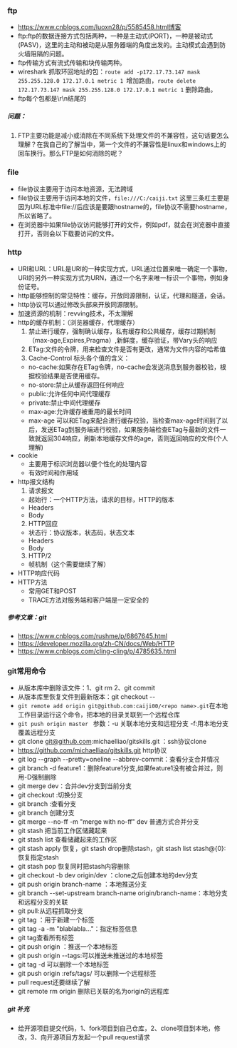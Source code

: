 ### ftp
* https://www.cnblogs.com/luoxn28/p/5585458.html博客
* ftp:ftp的数据连接方式包括两种，一种是主动式(PORT)，一种是被动式(PASV)，这里的主动和被动是从服务器端的角度出发的。主动模式会遇到防火墙阻隔的问题。
* ftp传输方式有流式传输和块传输两种。
* wireshark 抓取环回地址的包：`route add -p172.17.73.147 mask 255.255.128.0 172.17.0.1 metric 1 `增加路由，`route delete 172.17.73.147 mask 255.255.128.0 172.17.0.1 metric 1` 删除路由。
* ftp每个包都是\r\n结尾的

##### 问题：
1. FTP主要功能是减小或消除在不同系统下处理文件的不兼容性，这句话要怎么理解？在我自己的了解当中，第一个文件的不兼容性是linux和windows上的回车换行。那么FTP是如何消除的呢？

### file
* file协议主要用于访问本地资源，无法跨域
* file协议主要用于访问本地的文件，`file:///C:/caiji.txt` 这里三条杠主要是因为URL标准中file://后应该是要跟hostname的，file协议不需要hostname，所以省略了。
* 在浏览器中如果file协议访问能够打开的文件，例如pdf，就会在浏览器中直接打开，否则会以下载要访问的文件。

### http
* URI和URL：URL是URI的一种实现方式，URL通过位置来唯一确定一个事物，URI的另外一种实现方式为URN，通过一个名字来唯一标识一个事物，例如身份证号。
* http能够控制的常见特性：缓存，开放同源限制，认证，代理和隧道，会话。
* http协议可以通过修改头部来开放同源限制。
* 加速资源的机制：revving技术，不太理解
* http的缓存机制：（浏览器缓存，代理缓存）
  1. 禁止进行缓存，强制确认缓存，私有缓存和公共缓存，缓存过期机制（max-age,Expires,Pragma）,新鲜度，缓存验证，带Vary头的响应
  2. ETag:文件的令牌，用来检查文件是否有更改，通常为文件内容的哈希值
  3. Cache-Control 标头各个值的含义：
    - no-cache:如果存在ETag令牌，no-cache会发送消息到服务器校验，根据校验结果是否使用缓存。
    - no-store:禁止从缓存返回任何响应
    - public:允许任何中间代理缓存
    - private:禁止中间代理缓存
    - max-age:允许缓存被重用的最长时间
    - max-age 可以和ETag来配合进行缓存校验，当检查max-age时间到了以后，发送ETag到服务端进行校验，如果服务端检查ETag与最新的文件一致就返回304响应，刷新本地缓存文件的age，否则返回响应的文件(个人理解)
 * cookie
   - 主要用于标识浏览器以便个性化的处理内容
   - 有效时间和作用域
 * http报文结构
   1. 请求报文
     - 起始行：一个HTTP方法，请求的目标，HTTP的版本
     - Headers
     - Body
   2. HTTP回应
     - 状态行：协议版本，状态码，状态文本
     - Headers
     - Body
   3. HTTP/2
     - 帧机制（这个需要继续了解）
 * HTTP响应代码
 * HTTP方法
   - 常用GET和POST
   - TRACE方法对服务端和客户端是一定安全的
##### 参考文章：git
- https://www.cnblogs.com/rushme/p/6867645.html
- https://developer.mozilla.org/zh-CN/docs/Web/HTTP
- https://www.cnblogs.com/cling-cling/p/4785635.html



### git常用命令
- 从版本库中删除该文件：1、git rm <file> 2、git commit
- 从版本库里恢复文件到最新版本：git checkout -- <file>
- `git remote add origin git@github.com:caiji00/<repo name>.git`在本地工作目录运行这个命令，把本地的目录关联到一个远程仓库
- `git push origin master ` 参数：-u 关联本地分支和远程分支 -f:用本地分支覆盖远程分支
-  git clone git@github.com:michaelliao/gitskills.git ：ssh协议clone
-  https://github.com/michaelliao/gitskills.git http协议
-  git log --graph --pretty=oneline --abbrev-commit：查看分支合并情况
-  git branch -d feature1：删除feature1分支,如果feature1没有被合并过，则用-D强制删除
-  git merge dev：合并dev分支到当前分支
-  git checkout <name>:切换分支
-  git branch :查看分支
-  git branch <name> 创建分支
-  git merge --no-ff -m "merge with no-ff" dev 普通方式合并分支
-  git stash 把当前工作区储藏起来
-  git stash list 查看储藏起来的工作区
-  git stash apply 恢复，git stash drop删除stash，git stash list stash@{0}:恢复指定stash
-  git stash pop 恢复同时把stash内容删除
-  git checkout -b dev origin/dev ：clone之后创建本地的dev分支
-  git push origin branch-name ：本地推送分支
-  git branch --set-upstream branch-name origin/branch-name：本地分支和远程分支的关联
-  git pull:从远程抓取分支
-  git tag <tagname>：用于新建一个标签
-  git tag -a <tagname> -m "blablabla..."：指定标签信息
-  git tag查看所有标签
-  git push origin <tagname> ：推送一个本地标签
-  git push origin --tags:可以推送未推送过的本地标签
-  git tag -d <tagname> 可以删除一个本地标签
-  git push origin :refs/tags/<tagname> 可以删除一个远程标签
-  pull request还要继续了解
-  git remote rm origin 删除已关联的名为origin的远程库
##### git 补充
  * 给开源项目提交代码，1、fork项目到自己仓库，2、clone项目到本地，修改，3、向开源项目方发起一个pull request请求
